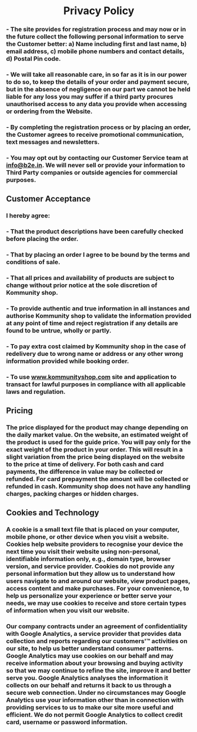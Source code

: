 <h1 align="center">
Privacy Policy
</h1>

### - The site provides for registration process and may now or in the future collect the following personal information to serve the Customer better: a) Name including first and last name, b) email address, c) mobile phone numbers and contact details, d) Postal Pin code. 
### - We will take all reasonable care, in so far as it is in our power to do so, to keep the details of your order and payment secure, but in the absence of negligence on our part we cannot be held liable for any loss you may suffer if a third party procures unauthorised access to any data you provide when accessing or ordering from the Website.
### - By completing the registration process or by placing an order, the Customer agrees to receive promotional communication, text messages and newsletters.
### - You may opt out by contacting our Customer Service team at info@b2e.in. We will never sell or provide your information to Third Party companies or outside agencies for commercial purposes.

## Customer Acceptance
### I hereby agree:
### - That the product descriptions have been carefully checked before placing the order.
### - That by placing an order I agree to be bound by the terms and conditions of sale.
### - That all prices and availability of products are subject to change without prior notice at the sole discretion of Kommunity shop.
### - To provide authentic and true information in all instances and authorise Kommunity shop to validate the information provided at any point of time and reject registration if any details are found to be untrue, wholly or partly.
### - To pay extra cost claimed by Kommunity shop in the case of redelivery due to wrong name or address or any other wrong information provided while booking order.
### - To use www.kommunityshop.com site and application to transact for lawful purposes in compliance with all applicable laws and regulation.

## Pricing
### The price displayed for the product may change depending on the daily market value. On the website, an estimated weight of the product is used for the guide price. You will pay only for the exact weight of the product in your order. This will result in a slight variation from the price being displayed on the website to the price at time of delivery. For both cash and card payments, the difference in value may be collected or refunded. For card prepayment the amount will be collected or refunded in cash. Kommunity shop does not have any handling charges, packing charges or hidden charges.

## Cookies and Technology
### A cookie is a small text file that is placed on your computer, mobile phone, or other device when you visit a website. Cookies help website providers to recognise your device the next time you visit their website using non-personal, identifiable information only, e.g., domain type, browser version, and service provider. Cookies do not provide any personal information but they allow us to understand how users navigate to and around our website, view product pages, access content and make purchases. For your convenience, to help us personalize your experience or better serve your needs, we may use cookies to receive and store certain types of information when you visit our website.

### Our company contracts under an agreement of confidentiality with Google Analytics, a service provider that provides data collection and reports regarding our customers'™ activities on our site, to help us better understand consumer patterns. Google Analytics may use cookies on our behalf and may receive information about your browsing and buying activity so that we may continue to refine the site, improve it and better serve you. Google Analytics analyses the information it collects on our behalf and returns it back to us through a secure web connection. Under no circumstances may Google Analytics use your information other than in connection with providing services to us to make our site more useful and efficient. We do not permit Google Analytics to collect credit card, username or password information.